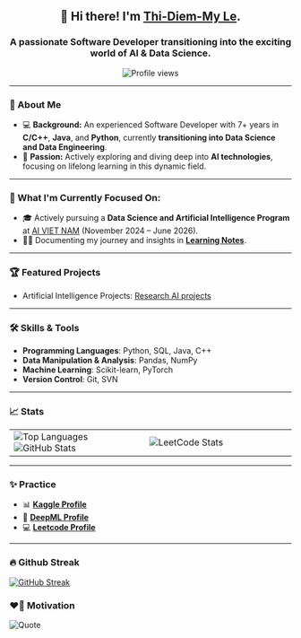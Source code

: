 <h2 align="center">👋 Hi there! I'm <b><a href="https://beacons.ai/elizabethmyn">Thi-Diem-My Le</a></b>.</h2>

<h3 align="center">
  A passionate Software Developer transitioning into the exciting world of <b>AI & Data Science</b>.
</h3>

<p align="center">
  <img src="https://komarev.com/ghpvc/?username=mylethidiem&label=Profile%20views&color=0e75b6&style=flat" alt="Profile views" />
</p>

---

### 🌟 About Me
- 💻 **Background:** An experienced Software Developer with 7+ years in **C/C++**, **Java**, and **Python**, currently **transitioning into Data Science and Data Engineering**.
- 🌱 **Passion:** Actively exploring and diving deep into **AI technologies**, focusing on lifelong learning in this dynamic field.
  
---

### 🔄 What I'm Currently Focused On:
- 🎓 Actively pursuing a **Data Science and Artificial Intelligence Program** at [AI VIET NAM](https://aivietnam.edu.vn) (November 2024 – June 2026).
- ✍🏻 Documenting my journey and insights in **[Learning Notes](https://concrete-tray-472.notion.site/Learning-notes-15c0730a96738028bf16e05afd34bd0c?pvs=74)**.
---

### 🏆 Featured Projects
- Artificial Intelligence Projects: [Research AI projects](https://github.com/mylethidiem/AIVN_projects)
<!-- - **Predicting Customer Churn**: Built a machine learning model to predict customer churn using Python, Pandas, and Scikit-learn. [GitHub](link)
- **ETL Pipeline for E-commerce Data**: Designed and implemented a robust ETL pipeline using Apache Spark. [GitHub](link)
- **Dashboard for Health Metrics**: Created an interactive dashboard using Power BI to analyze hospital data. [GitHub](link) -->

---

### 🛠️ Skills & Tools
- **Programming Languages**: Python, SQL, Java, C++
- **Data Manipulation & Analysis**: Pandas, NumPy
- **Machine Learning**: Scikit-learn, PyTorch
- **Version Control**: Git, SVN
<!-- - **Big Data Technologies**: Apache Spark, Hadoop
- **Cloud Platforms**: AWS, GCP 
- **Data Visualization**: Power BI, Tableau, Matplotlib -->

---

### 📈 Stats  
<table>
  <tr>
    <td width="48%">
      <img align="center" src="https://github-readme-stats.vercel.app/api/top-langs?username=mylethidiem&show_icons=true&locale=en&layout=compact&theme=flag-india&hide_border=true" alt="Top Languages" />
      <img src="https://github-readme-stats.vercel.app/api?username=mylethidiem&show_icons=true&locale=en&theme=flag-india&hide_border=true" alt="GitHub Stats" />
    </td>
    <td width="52%">
      <img src="https://leetcard.jacoblin.cool/lethidiemmy961996?theme=wtf&font=Lekton&ext=activity" alt="LeetCode Stats" />
    </td>
  </tr>
</table>

---

### ✨ Practice  
- 📊 **[Kaggle Profile](https://www.kaggle.com/banhmuy)**  
- 🤖 **[DeepML Profile](https://www.deep-ml.com/profile/mzOHLfAKLVauQjHcZOdJxLdgiTS2)**
- 💻 **[Leetcode Profile](https://leetcode.com/lethidiemmy961996)** 

<!-- ---

### 🎓 Certifications  
- **Google Data Analytics Professional Certificate**  
- **AWS Certified Data Engineer - Associate**  -->

---

### 🔥 Github Streak  
[![GitHub Streak](https://streak-stats.demolab.com/?user=mylethidiem)](https://streak-stats.demolab.com/?user=mylethidiem)

### ❤️‍🔥 Motivation
![Quote](https://github-readme-quotes-bay.vercel.app/quote?quotesUrl=https://github.com/mylethidiem/mylethidiem/blob/main/quotes.json&theme=flag-india&animation=default&layout=default&font=Redressed&bgColor=white&fontColor=red&borderColor=orange)

